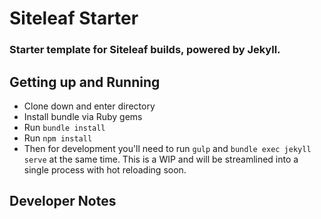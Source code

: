 # Siteleaf Starter

### Starter template for Siteleaf builds, powered by Jekyll.

## Getting up and Running
- Clone down and enter directory
- Install bundle via Ruby gems
- Run `bundle install`
- Run `npm install`
- Then for development you'll need to run `gulp` and `bundle exec jekyll serve` at the same time. This is a WIP and will be streamlined into a single process with hot reloading soon.

## Developer Notes
